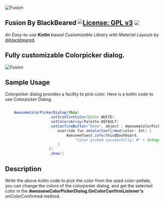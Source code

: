 ![Fusion](https://github.com/blackbeared/fusion/blob/master/logo.png)

## Fusion By BlackBeared  [![License: GPL v3](https://img.shields.io/badge/License-GPL%20v3-blue.svg)](https://www.gnu.org/licenses/gpl-3.0) [![](https://jitpack.io/v/blackbeared/fusion.svg)](https://jitpack.io/#blackbeared/fusion)

_An Easy-to-use **Kotlin** based Customizable Library with Material Layouts_ by [@blackbeared](http://www.linkedin.com/er-sandip-savaliya).

##  Fully customizable Colorpicker dialog.

![Fusion](https://github.com/blackbeared/fusion/blob/master/colorpicker.gif)

## Sample Usage
Colorpicker dialog provides a facility to pick color.
Here is a kotlin code to use Colorpicker Dialog.


```gradle

    AwesomeColorPickerDialog(this)
                    .setIconTintColor(Color.WHITE)
                    .setColorsArray(Palette.DEFAULT)
                    .setConfirmButton("Done", object : AwesomeColorPickerDialog.OnColorConfirmListener {
                        override fun onColorConfirmed(color: Int) {
                            AwesomeToast.info(this@Dashboard, 
                                "Color picked successfully: #" + Integer.toHexString(color)).show()
                        }
                    })
                    .show()

```
## Description

Write the above kotlin code to pick the color from the used color-pellate, you can change the colors of the colorpicker dialog, and get the selected color in the **AwesomeColorPickerDialog.OnColorConfirmListener's** onColorConfirmed method.
